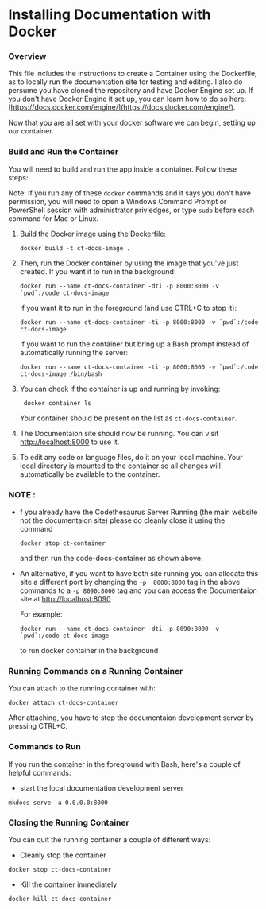 # Installing Documentation with Docker

### Overview
This file includes the instructions to create a Container using the Dockerfile, as to locally run the documentation site for testing and editing.
I also do persume you have cloned the repository and have Docker Engine set up. If you don't have Docker Engine it set up, you can learn how to do so here: [https://docs.docker.com/engine/](https://docs.docker.com/engine/).


Now that you are all set with your docker software we can begin, setting up our container.


### Build and Run the Container

You will need to build and run the app inside a container. Follow these steps:

Note: If you run any of these `docker` commands and it says you don't have permission, you will need to open a Windows
Command Prompt or PowerShell session with administrator privledges, or type `sudo` before each command for Mac or Linux.

1. Build the Docker image using the Dockerfile:

    ```
    docker build -t ct-docs-image .
    ```


1. Then, run the Docker container by using the image that you've just created. If you want it to run in the background:

    ```
    docker run --name ct-docs-container -dti -p 8000:8000 -v `pwd`:/code ct-docs-image
    ```
   If you want it to run in the foreground (and use CTRL+C to stop it):
    ```
    docker run --name ct-docs-container -ti -p 8000:8000 -v `pwd`:/code ct-docs-image
    ```
   If you want to run the container but bring up a Bash prompt instead of automatically running the server:
    ```
    docker run --name ct-docs-container -ti -p 8000:8000 -v `pwd`:/code ct-docs-image /bin/bash
    ```
1. You can check if the container is up and running by invoking:
   ```
    docker container ls
   ```
   Your container should be present on the list as `ct-docs-container`.

1. The Documentaion site should now be running. You can visit [http://localhost:8000](http://localhost:8000) to use it.

1. To edit any code or language files, do it on your local machine. Your local directory is mounted to the container so all changes will automatically be available to the container.



### NOTE :
* f you already have the Codethesaurus Server Running (the main website not the documentaion site)  please do cleanly close it using the command
    ```
  docker stop ct-container
  ``` 
  and then run the code-docs-container as shown above.

* An alternative, if you want to have both site running you can allocate this site a different port by changing the `-p  8000:8000` tag in the above commands to a `-p 8090:8000` tag and you can access the Documentaion site at [http://localhost:8090](http://localhost:8090)

  For example:
  ```
  docker run --name ct-docs-container -dti -p 8090:8000 -v `pwd`:/code ct-docs-image
  ```
  to run docker container in the background


### Running Commands on a Running Container

You can attach to the running container with:
```
docker attach ct-docs-container
```    
After attaching, you have to stop the documentaion development server by pressing CTRL+C.

### Commands to Run

If you run the container in the foreground with Bash, here's a couple of helpful commands:

* start the local documentation development server
```
mkdocs serve -a 0.0.0.0:8000
```

### Closing the Running Container

You can quit the running container a couple of different ways:

*  Cleanly stop the container
```
docker stop ct-docs-container
```
* Kill the container immediately
```
docker kill ct-docs-container
```
